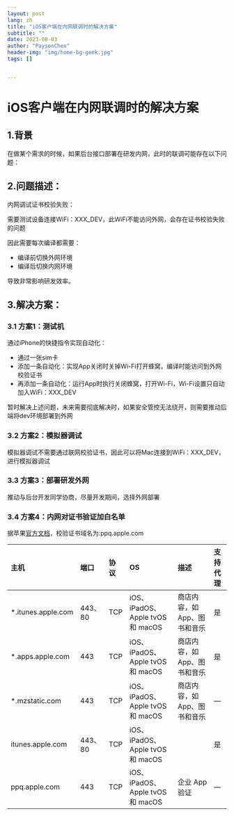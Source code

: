 ```yaml
---
layout: post
lang: zh
title: "iOS客户端在内网联调时的解决方案"
subtitle: ""
date: 2023-08-03
author: "PaysonChen"
header-img: "img/home-bg-geek.jpg"
tags: []


---
```




# iOS客户端在内网联调时的解决方案

## 1.背景

在做某个需求的时候，如果后台接口部署在研发内网，此时的联调可能存在以下问题：

## 2.问题描述：

内网调试证书校验失败：

需要测试设备连接WiFi：XXX_DEV，此WiFi不能访问外网，会存在证书校验失败的问题

因此需要每次编译都需要：

- 编译前切换外网环境
- 编译后切换内网环境

导致非常影响研发效率。

## 3.解决方案：

### 3.1 方案1：测试机

通过iPhone的快捷指令实现自动化：

- 通过一张sim卡
- 添加一条自动化：实现App关闭时关掉Wi-Fi打开蜂窝，编译时能访问到外网校验证书
- 再添加一条自动化：运行App时执行关闭蜂窝，打开Wi-Fi，Wi-Fi设置只自动加入WiFi：XXX_DEV

暂时解决上述问题，未来需要彻底解决时，如果安全管控无法绕开，则需要推动后端将dev环境部署到外网

### 3.2 方案2：模拟器调试

模拟器调试不需要通过联网校验证书，因此可以将Mac连接到WiFi：XXX_DEV，进行模拟器调试

### 3.3 方案3：部署研发外网

推动与后台开发同学协商，尽量开发期间，选择外网部署

### 3.4 方案4：内网对证书验证加白名单

据苹果[官方文档](https://support.apple.com/zh-cn/HT210060)，校验证书域名为:ppq.apple.com

| 主机               | 端口    | 协议 | OS                               | 描述                         | 支持代理 |
| :----------------- | :------ | :--- | :------------------------------- | :--------------------------- | :------- |
| *.itunes.apple.com | 443、80 | TCP  | iOS、iPadOS、Apple tvOS 和 macOS | 商店内容，如 App、图书和音乐 | 是       |
| *.apps.apple.com   | 443     | TCP  | iOS、iPadOS、Apple tvOS 和 macOS | 商店内容，如 App、图书和音乐 | 是       |
| *.mzstatic.com     | 443     | TCP  | iOS、iPadOS、Apple tvOS 和 macOS | 商店内容，如 App、图书和音乐 | —        |
| itunes.apple.com   | 443、80 | TCP  | iOS、iPadOS、Apple tvOS 和 macOS |                              | 是       |
| ppq.apple.com      | 443     | TCP  | iOS、iPadOS、Apple tvOS 和 macOS | 企业 App 验证                | —        |
